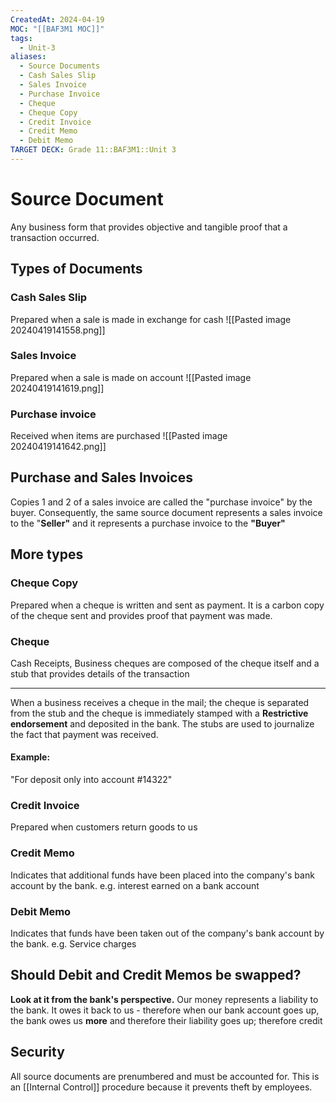 ```yaml
---
CreatedAt: 2024-04-19
MOC: "[[BAF3M1 MOC]]"
tags:
  - Unit-3
aliases:
  - Source Documents
  - Cash Sales Slip
  - Sales Invoice
  - Purchase Invoice
  - Cheque
  - Cheque Copy
  - Credit Invoice
  - Credit Memo
  - Debit Memo
TARGET DECK: Grade 11::BAF3M1::Unit 3
---
```


# Source Document
Any business form that provides objective and tangible proof that a transaction occurred.
<!--ID: 1718285975834-->


## Types of Documents

### Cash Sales Slip
Prepared when a sale is made in exchange for cash
![[Pasted image 20240419141558.png]]
<!--ID: 1718285975838-->


### Sales Invoice
Prepared when a sale is made on account
![[Pasted image 20240419141619.png]]
<!--ID: 1718285975841-->


### Purchase invoice
Received when items are purchased
![[Pasted image 20240419141642.png]]
<!--ID: 1718285975843-->


## Purchase and Sales Invoices
Copies 1 and 2 of a sales invoice are called the "purchase invoice" by the buyer. Consequently, the same source document represents a sales invoice to the "**Seller"** and it represents a purchase invoice to the **"Buyer"**

## More types

### Cheque Copy
Prepared when a cheque is written and sent as payment. It is a carbon copy of the cheque sent and provides proof that payment was made.
<!--ID: 1718285975845-->


### Cheque
Cash Receipts, Business cheques are composed of the cheque itself and a stub that provides details of the transaction
___
When a business receives a cheque in the mail; the cheque is separated from the stub and the cheque is immediately stamped with a **Restrictive endorsement** and deposited in the bank. The stubs are used to journalize the fact that payment was received.
#### Example:
"For deposit only into  account #14322"
<!--ID: 1718285975849-->


### Credit Invoice
Prepared when customers return goods to us
<!--ID: 1718285975851-->


### Credit Memo
Indicates that additional funds have been placed into the company's bank account by the bank.
e.g. interest earned on a bank account
<!--ID: 1718285975853-->


### Debit Memo
Indicates that funds have been taken out of the company's bank account by the bank.
e.g. Service charges
<!--ID: 1718285975855-->


## Should Debit and Credit Memos be swapped?
**Look at it from the bank's perspective.** Our money represents a liability to the bank. It owes it back to us - therefore when our bank account goes up, the bank owes us **more** and therefore their liability goes up; therefore credit

## Security
All source documents are prenumbered and must be accounted for. This is an [[Internal Control]] procedure because it prevents theft by employees.

